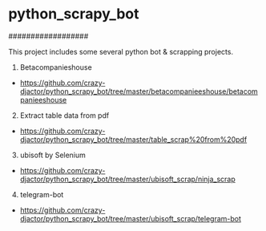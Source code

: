 <h1> python_scrapy_bot </h1>
##################

This project includes some several python bot & scrapping projects.

1) Betacompanieshouse 
* https://github.com/crazy-djactor/python_scrapy_bot/tree/master/betacompanieeshouse/betacompanieeshouse
   
2) Extract table data from pdf
* https://github.com/crazy-djactor/python_scrapy_bot/tree/master/table_scrap%20from%20pdf
   
3) ubisoft by Selenium
* https://github.com/crazy-djactor/python_scrapy_bot/tree/master/ubisoft_scrap/ninja_scrap

4) telegram-bot
* https://github.com/crazy-djactor/python_scrapy_bot/tree/master/ubisoft_scrap/telegram-bot